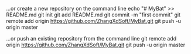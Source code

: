 …or create a new repository on the command line
 echo "# MyBat" >> README.md
git init
git add README.md
git commit -m "first commit"
git remote add origin https://github.com/ZhangXdSoft/MyBat.git
git push -u origin master

…or push an existing repository from the command line
 git remote add origin https://github.com/ZhangXdSoft/MyBat.git
git push -u origin master
